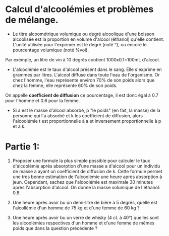 Calcul d'alcoolémies et problèmes de mélange.
============================================

- Le titre alcoométrique volumique ou degré alcoolique d'une boisson alcoolisée est la proportion en volume d'alcool (éthanol) qu'elle contient. L'unité utilisée pour l'exprimer est le degré (noté °), ou encore le pourcentage volumique (noté %vol).

Par exemple, un litre de vin à 10 degrés contient 1000x0.1=100mL d'alcool.

- L'alcoolémie est le taux d'alcool présent dans le sang. Elle s'exprime en grammes par litres. L'alcool diffuse dans toute l'eau de l'organisme. Or chez l'homme, l'eau représente environ 70% de son poids alors que chez la femme, elle représente 60% de son poids.

On appelle **coefficient de diffusion** ce pourcentage, il est donc égal à 0.7 pour l'homme et 0.6 pour la femme.

- Si a est le masse d'alcool absorbé, p "le poids" (en fait, la masse) de la personne qui l'a absorbé et k les coefficient de diffusion, alors l'alcoolémie t est proportionnelle à a et inversement proportionnelle à p et à k.

Partie 1:
=========

1. Proposer une formule la plus simple possible pour calculer le taux d'alcoolémie après absorption d'une masse a d'alcool pour un individu de masse a ayant un coefficient de diffusion de k.
Cette formule permet une très bonne estimation de l'alcoolémie une heure après absorption à jeun. Cependant, sachez que l'alcoolémie est maximale 30 minutes après l'absorption d'alcool.
On donne la masse volumique de l'éthanol: 0.8.

1. Une heure après avoir bu un demi-litre de bière à 5 degrés, quelle est l'alcollémie d'un homme de 75 kg et d'une femme de 60 kg ?

1. Une heure après avoir bu un verre de whisky (4 cL à 40°) quelles sont les alcoolémies respectives d'un homme et d'une femme de mêmes poids que dans la question précédente ?
